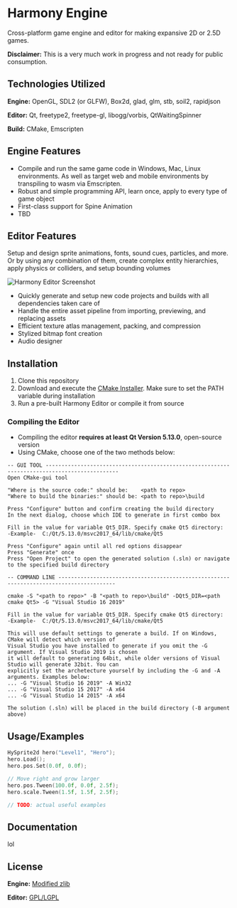     
# Harmony Engine

Cross-platform game engine and editor for making expansive 2D or 2.5D games.

**Disclaimer:** This is a very much work in progress and not ready for public consumption.

## Technologies Utilized

**Engine:** OpenGL, SDL2 (or GLFW), Box2d, glad, glm, stb, soil2, rapidjson

**Editor:** Qt, freetype2, freetype-gl, libogg/vorbis, QtWaitingSpinner

**Build:** CMake, Emscripten

  
## Engine Features

- Compile and run the same game code in Windows, Mac, Linux environments. As well as target web and mobile environments by transpiling to wasm via Emscripten.
- Robust and simple programming API, learn once, apply to every type of game object
- First-class support for Spine Animation
- TBD
  
## Editor Features
Setup and design sprite animations, fonts, sound cues, particles, and more. Or by using any combination of them, create complex entity hierarchies, apply physics or colliders, and setup bounding volumes

![Harmony Editor Screenshot](https://user-images.githubusercontent.com/344924/140581279-a3899c64-ea8b-4c9a-b869-b11d07444db2.png)
- Quickly generate and setup new code projects and builds with all dependencies taken care of
- Handle the entire asset pipeline from importing, previewing, and replacing assets
- Efficient texture atlas management, packing, and compression
- Stylized bitmap font creation
- Audio designer

## Installation 

1. Clone this repository
2. Download and execute the [CMake Installer](https://cmake.org/download/). Make sure to set the PATH variable during installation
3. Run a pre-built Harmony Editor or compile it from source

### Compiling the Editor
- Compiling the editor **requires at least Qt Version 5.13.0**, open-source version
- Using CMake, choose one of the two methods below:
```
-- GUI TOOL ---------------------------------------------------------------------------------------------
Open CMake-gui tool

"Where is the source code:" should be:    <path to repo>
"Where to build the binaries:" should be: <path to repo>\build

Press "Configure" button and confirm creating the build directory
In the next dialog, choose which IDE to generate in first combo box

Fill in the value for variable Qt5_DIR. Specify cmake Qt5 directory:
-Example-  C:/Qt/5.13.0/msvc2017_64/lib/cmake/Qt5
  
Press "Configure" again until all red options disappear
Press "Generate" once
Press "Open Project" to open the generated solution (.sln) or navigate to the specified build directory

-- COMMAND LINE ----------------------------------------------------------------------------------------
  
cmake -S "<path to repo>" -B "<path to repo>\build" -DQt5_DIR=<path cmake Qt5> -G "Visual Studio 16 2019"

Fill in the value for variable Qt5_DIR. Specify cmake Qt5 directory:
-Example-  C:/Qt/5.13.0/msvc2017_64/lib/cmake/Qt5

This will use default settings to generate a build. If on Windows, CMake will detect which version of 
Visual Studio you have installed to generate if you omit the -G argument. If Visual Studio 2019 is chosen 
it will default to generating 64bit, while older versions of Visual Studio will generate 32bit. You can
explicitly set the archetecture yourself by including the -G and -A arguments. Examples below:
... -G "Visual Studio 16 2019" -A Win32
... -G "Visual Studio 15 2017" -A x64
... -G "Visual Studio 14 2015" -A x64

The solution (.sln) will be placed in the build directory (-B argument above)
```
  
## Usage/Examples

```C++
HySprite2d hero("Level1", "Hero");
hero.Load();
hero.pos.Set(0.0f, 0.0f);

// Move right and grow larger
hero.pos.Tween(100.0f, 0.0f, 2.5f);
hero.scale.Tween(1.5f, 1.5f, 2.5f);

// TODO: actual useful examples
```
  
## Documentation

lol

  
## License

**Engine:** [Modified zlib](https://github.com/GameOverture/HarmonyEngine/blob/master/LICENSE/)

**Editor:** [GPL/LGPL](https://github.com/GameOverture/HarmonyEngine/blob/master/LICENSE/)
